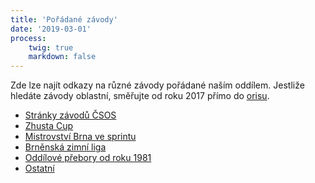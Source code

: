 ```yaml
---
title: 'Pořádané závody'
date: '2019-03-01'
process:
    twig: true
    markdown: false
---
```

Zde lze najít odkazy na různé závody pořádané naším oddílem. Jestliže hledáte závody oblastní, směřujte od roku 2017 přímo do <a href="http://oris.orientacnisporty.cz">orisu</a>.
<ul>
    <li><a href="http://zbm.eob.cz/zavody/">Stránky závodů ČSOS</a></li>
    <li><a href="http://zbmob.cz/zavody/zhustastr.htm">Zhusta Cup</a></li>
    <li><a href="http://zbmob.cz/zavody/supersprint.htm">Mistrovství Brna ve sprintu</a></li>
    <li><a href="http://bzl.zbmob.cz/">Brněnská zimní liga</a></li>
    <li><a href="http://zbm.eob.cz/op/op.htm">Oddílové přebory od roku 1981</a></li>
    <li><a href="http://zbmob.cz/zavody/index.htm/">Ostatní</a></li>
</ul>

